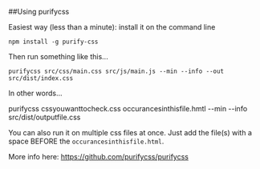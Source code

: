 ##Using purifycss

Easiest way (less than a minute): install it on the command line

`npm install -g purify-css`

Then run something like this...

`purifycss src/css/main.css src/js/main.js --min --info --out src/dist/index.css`

In other words...

purifycss cssyouwanttocheck.css occurancesinthisfile.hmtl --min --info src/dist/outputfile.css

You can also run it on multiple css files at once. Just add the file(s) with a space BEFORE the `occurancesinthisfile.html`.

More info here: https://github.com/purifycss/purifycss
